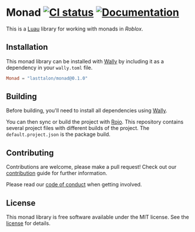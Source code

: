 # Monad [![CI status][ci-image]][ci-url] [![Documentation][docs-image]][docs-url]

This is a [Luau] library for working with monads in _Roblox_.

[ci-image]: https://github.com/lasttalon/monad/actions/workflows/ci.yaml/badge.svg
[ci-url]: https://github.com/lasttalon/monad/actions/workflows/ci.yaml
[docs-image]: https://github.com/lasttalon/monad/actions/workflows/docs.yaml/badge.svg
[docs-url]: https://lasttalon.github.io/monad/
[luau]: https://luau-lang.org/

## Installation

This monad library can be installed with [Wally] by including it as a dependency
in your `wally.toml` file.

```toml
Monad = "lasttalon/monad@0.1.0"
```

## Building

Before building, you'll need to install all dependencies using [Wally].

You can then sync or build the project with [Rojo]. This repository contains
several project files with different builds of the project. The
`default.project.json` is the package build.

[rojo]: https://rojo.space/
[wally]: https://wally.run/

## Contributing

Contributions are welcome, please make a pull request! Check out our
[contribution] guide for further information.

Please read our [code of conduct] when getting involved.

[contribution]: CONTRIBUTING.md
[code of conduct]: CODE_OF_CONDUCT.md

## License

This monad library is free software available under the MIT license. See the
[license] for details.

[license]: LICENSE.md
